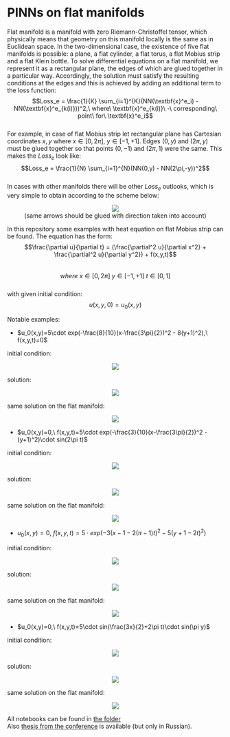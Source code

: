 # PINNs on flat manifolds
Flat manifold is a manifold with zero Riemann-Christoffel tensor, which physically means that geometry on this manifold locally is the same as in Euclidean space. In the two-dimensional case, the existence of five flat manifolds is possible: a plane, a flat cylinder, a flat torus, a flat Mobius strip and a flat Klein bottle.
To solve differential equations on a flat manifold, we represent it as a rectangular plane, the edges of which are glued together in a particular way. Accordingly, the solution must satisfy the resulting conditions at the edges and this is achieved by adding an additional term to the loss function:  
$$Loss_e = \frac{1}{K} \sum_{i=1}^{K}(NN(\textbf{x}^e_i) - NN(\textbf{x}^e_{k(i)}))^2,\ where\ \textbf{x}^e_{k(i)}\ -\ corresponding\ point\ for\ \textbf{x}^e_i$$  
For example, in case of flat Mobius strip let rectangular plane has Cartesian coordinates $x,y$ where $x \in [0,2\pi],\ y \in [-1,+1]$. Edges $(0,y)$ and $(2\pi,y)$ must be glued together so that points $(0,-1)$ and $(2\pi,1)$ were the same. This makes the $Loss_e$ look like:  
$$Loss_e = \frac{1}{N} \sum_{i=1}^{N}(NN(0,y) - NN(2\pi,-y))^2$$  
In cases with other manifolds there will be other $Loss_e$ outlooks, which is very simple to obtain according to the scheme below:  

<p align="center"><img src="https://github.com/mikhakuv/PINNs-on-flat-manifolds/blob/main/scheme.png"><br><caption>(same arrows should be glued with direction taken into account)</caption></p>  


In this repository some examples with heat equation on flat Mobius strip can be found. The equation has the form:  
$$\frac{\partial u}{\partial t} = (\frac{\partial^2 u}{\partial x^2} + \frac{\partial^2 u}{\partial y^2}) + f(x,y,t)$$  
$$where\ x\in [0,2\pi]\ y\in [-1,+1]\ t\in [0,1]$$  
with given initial condition:  
$$u(x,y,0) = u_0(x,y)$$  

Notable examples:  
* $u_0(x,y)=5\cdot exp(-\frac{8}{10}(x-\frac{3\pi}{2})^2 - 8(y+1)^2),\ f(x,y,t)=0$

initial condition:
<p align="center"><img src="https://github.com/mikhakuv/PINNs-on-flat-manifolds/blob/main/conditions/u_0_exp1.png"></p>  

solution:
<p align="center"><img src="https://github.com/mikhakuv/PINNs-on-flat-manifolds/blob/main/results/u_pred_exp1.gif"></p>  

same solution on the flat manifold:
<p align="center"><img src="https://github.com/mikhakuv/PINNs-on-flat-manifolds/blob/main/results/u_pred_surface_exp1.gif"></p>  

* $u_0(x,y)=0,\ f(x,y,t)=5\cdot exp(-\frac{3}{10}(x-\frac{3\pi}{2})^2 - (y+1)^2)\cdot sin(2\pi t)$

initial condition:
<p align="center"><img src="https://github.com/mikhakuv/PINNs-on-flat-manifolds/blob/main/conditions/u_0_exp2.png"></p>  

solution:
<p align="center"><img src="https://github.com/mikhakuv/PINNs-on-flat-manifolds/blob/main/results/u_pred_exp2.gif"></p>  

same solution on the flat manifold:
<p align="center"><img src="https://github.com/mikhakuv/PINNs-on-flat-manifolds/blob/main/results/u_pred_surface_exp2.gif"></p>  

* $u_0(x,y)=0,\ f(x,y,t)=5\cdot exp(-3(x-1-2(\pi-1)t)^2-5(y+1-2t)^2)$

initial condition:
<p align="center"><img src="https://github.com/mikhakuv/PINNs-on-flat-manifolds/blob/main/conditions/u_0_exp4.png"></p>  

solution:
<p align="center"><img src="https://github.com/mikhakuv/PINNs-on-flat-manifolds/blob/main/results/u_pred_exp4.gif"></p>  

same solution on the flat manifold:
<p align="center"><img src="https://github.com/mikhakuv/PINNs-on-flat-manifolds/blob/main/results/u_pred_surface_exp4.gif"></p>  

* $u_0(x,y)=0,\ f(x,y,t)=5\cdot sin(\frac{3x}{2}+2\pi t)\cdot sin(\pi y)$

initial condition:
<p align="center"><img src="https://github.com/mikhakuv/PINNs-on-flat-manifolds/blob/main/conditions/u_0_exp5.png"></p>  

solution:
<p align="center"><img src="https://github.com/mikhakuv/PINNs-on-flat-manifolds/blob/main/results/u_pred_exp5.gif"></p>  

same solution on the flat manifold:
<p align="center"><img src="https://github.com/mikhakuv/PINNs-on-flat-manifolds/blob/main/results/u_pred_surface_exp5.gif"></p>  

All notebooks can be found in [the folder](https://github.com/mikhakuv/PINNs-on-flat-manifolds/tree/main/notebooks)  
Also [thesis from the conference](https://github.com/mikhakuv/PINNs-on-flat-manifolds/tree/main/thesis_copy.pdf) is available (but only in Russian).
